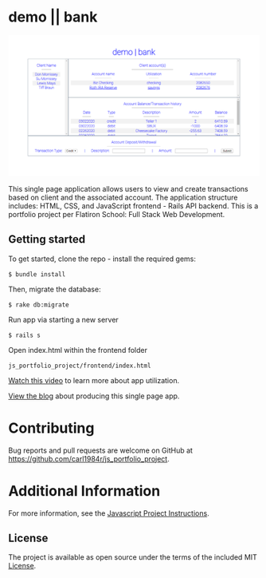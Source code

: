 # demo || bank

![](/public/example.png)

This single page application allows users to view and create transactions based on client and the associated account.  The application structure includes: HTML, CSS, and JavaScript frontend - Rails API backend.  This is a portfolio project per Flatiron School: Full Stack Web Development.

## Getting started

To get started, clone the repo - install the required gems:

```
$ bundle install

```

Then, migrate the database:

```
$ rake db:migrate

```

Run app via starting a new server

```
$ rails s

```

Open index.html within the frontend folder

```
js_portfolio_project/frontend/index.html

```

[Watch this video](#) to learn more about app utilization.

[View the blog](#) about producing this single page app.

# Contributing
Bug reports and pull requests are welcome on GitHub at https://github.com/carl1984r/js_portfolio_project.

# Additional Information

For more information, see the
[Javascript Project Instructions](https://github.com/learn-co-curriculum/js-spa-project-instructions).

## License

The project is available as open source under the terms of the included MIT
[License](https://github.com/carl1984r/js_portfolio_project/blob/master/LICENSE).
